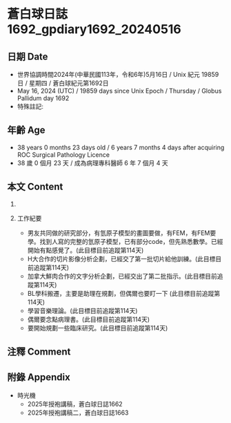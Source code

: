 [_metadata_:encoding]: - "utf-8"
[_metadata_:language]: - "zh-Hant-TW"
[_metadata_:fileformat]: - "markdown"
[_metadata_:MIME_type]: - "text/plain"
[_metadata_:markdown_version]: - "commonmark version 0.30"
[_metadata_:markdown_spec]: - "https://spec.commonmark.org/0.30/"

# 蒼白球日誌1692_gpdiary1692_20240516 #

## 日期 Date ##

* 世界協調時間2024年(中華民國113年，令和6年)5月16日 / Unix 紀元 19859 日 / 星期四 / 蒼白球紀元第1692日
* May 16, 2024 (UTC) / 19859 days since Unix Epoch / Thursday / Globus Pallidum day 1692
* 特殊註記:

## 年齡 Age ##

* 38 years 0 months 23 days old / 6 years 7 months 4 days after acquiring ROC Surgical Pathology Licence
* 38 歲 0 個月 23 天 / 成為病理專科醫師 6 年 7 個月 4 天

## 本文 Content ##

1. 

2. 工作紀要

    - 男友共同做的研究部分，有氫原子模型的畫圖要做，有FEM，有FEM要學。找到人寫的完整的氫原子模型，已有部分code，但先熟悉數學。已經開始有點感覺了。(此目標目前追蹤第114天)
    - H大合作的切片影像分析企劃，已經交了第一批切片給他訓練。(此目標目前追蹤第114天)
    - 加拿大鮮肉合作的文字分析企劃，已經交出了第二批指示。(此目標目前追蹤第114天)
    - BL學科搬遷，主要是助理在規劃，但偶爾也要盯一下 (此目標目前追蹤第114天)
    - 學習音樂理論。(此目標目前追蹤第114天)
    - 偶爾要念點病理書。(此目標目前追蹤第114天)
    - 要開始規劃一些臨床研究。(此目標目前追蹤第114天)

## 注釋 Comment ##


## 附錄 Appendix ##

* 時光機
    - 2025年授袍講稿，蒼白球日誌1662
    - 2025年授袍講稿二，蒼白球日誌1663
